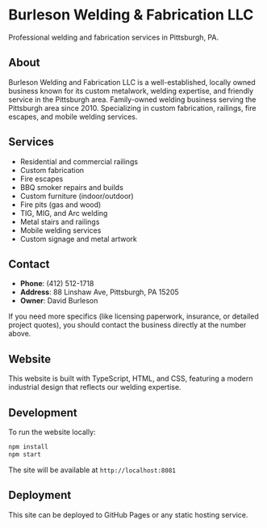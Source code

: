 # Burleson Welding & Fabrication LLC

Professional welding and fabrication services in Pittsburgh, PA.

## About

Burleson Welding and Fabrication LLC is a well-established, locally owned business known for its custom metalwork, welding expertise, and friendly service in the Pittsburgh area. Family-owned welding business serving the Pittsburgh area since 2010. Specializing in custom fabrication, railings, fire escapes, and mobile welding services.

## Services

- Residential and commercial railings
- Custom fabrication
- Fire escapes
- BBQ smoker repairs and builds
- Custom furniture (indoor/outdoor)
- Fire pits (gas and wood)
- TIG, MIG, and Arc welding
- Metal stairs and railings
- Mobile welding services
- Custom signage and metal artwork

## Contact

- **Phone**: (412) 512-1718
- **Address**: 88 Linshaw Ave, Pittsburgh, PA 15205
- **Owner**: David Burleson

If you need more specifics (like licensing paperwork, insurance, or detailed project quotes), you should contact the business directly at the number above.

## Website

This website is built with TypeScript, HTML, and CSS, featuring a modern industrial design that reflects our welding expertise.

## Development

To run the website locally:

```bash
npm install
npm start
```

The site will be available at `http://localhost:8081`

## Deployment

This site can be deployed to GitHub Pages or any static hosting service.
